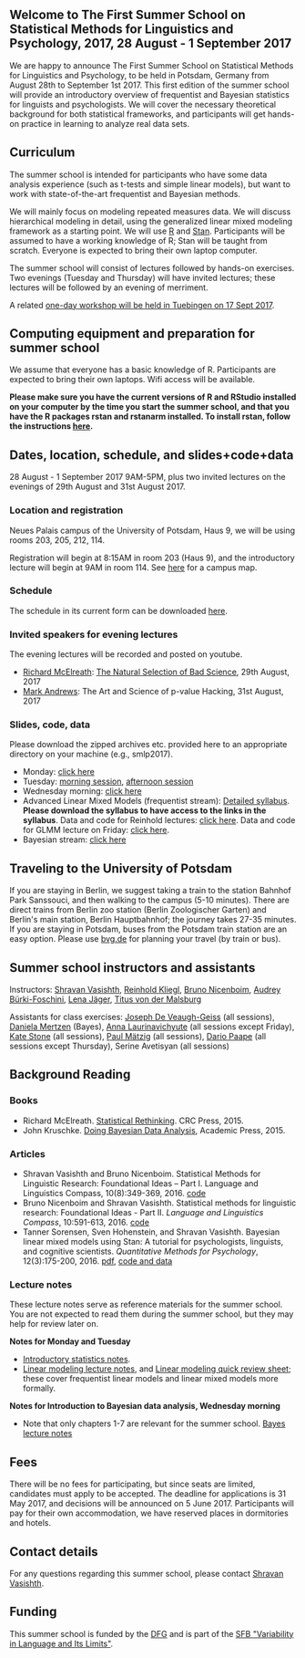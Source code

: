 ## Welcome to The First Summer School on Statistical Methods for Linguistics and Psychology, 2017, 28 August - 1 September 2017


We are happy to announce The First Summer School on Statistical Methods for Linguistics and Psychology, to be held in Potsdam, Germany from August 28th to September 1st 2017. This first edition of the summer school will provide an introductory overview of frequentist and Bayesian statistics for linguists and psychologists. We will cover the necessary theoretical background for both statistical frameworks, and participants will get hands-on practice in learning to analyze real data sets.

## Curriculum

The summer school is intended for participants who have some data analysis experience (such as t-tests and simple linear models), but want to work with state-of-the-art frequentist and Bayesian methods.

We will mainly focus on modeling repeated measures data. We will discuss hierarchical modeling in detail, using the generalized linear mixed modeling framework as a starting point. We will use [R](https://cran.r-project.org/) and [Stan](mc-stan.org). Participants will be assumed to have a working knowledge of R; Stan will be taught from scratch. Everyone is expected to bring their own laptop computer.

The summer school will consist of lectures followed by hands-on exercises. Two evenings (Tuesday and Thursday) will have invited lectures; these lectures will be followed by an evening of merriment.

A related [one-day workshop will be held in Tuebingen on 17 Sept 2017](http://www.ling.uni-potsdam.de/~vasishth/courses/IntroStanFGME2017.html).

## Computing equipment and preparation for summer school

We assume that everyone has a basic knowledge of R.
Participants are expected to bring their own laptops. Wifi access will be available.

**Please make sure you have the current versions of R and RStudio installed on your computer by the time you start the summer school, and that you have the R packages rstan and rstanarm installed. To install rstan, follow the instructions [here](https://github.com/stan-dev/rstan/wiki/RStan-Getting-Started).**

## Dates, location, schedule, and slides+code+data

28 August - 1 September 2017 9AM-5PM, plus two invited lectures on the evenings of 29th August and 31st August 2017.

### Location and registration

Neues Palais campus of the University of Potsdam, Haus 9, we will be using rooms 203, 205, 212, 114. 

Registration will begin at 8:15AM in room 203 (Haus 9), and the introductory lecture will begin at 9AM in room 114. See [here](https://www.uni-potsdam.de/db/zeik-portal/gm/lageplan-up.php?komplex=1) for a campus map.

### Schedule

The schedule in its current form can be downloaded [here](https://github.com/vasishth/SMLP2017/blob/master/smlp2017schedule.pdf).

### Invited speakers for evening lectures

The evening lectures will be recorded and posted on youtube.

- [Richard McElreath](http://xcelab.net/rm/): [The Natural Selection of Bad Science](http://rsos.royalsocietypublishing.org/content/3/9/160384), 29th August, 2017  
- [Mark Andrews](http://www.mjandrews.net/): The Art and Science of p-value Hacking, 31st August, 2017

### Slides, code, data

Please download the zipped archives etc. provided here to an appropriate directory on your machine (e.g., smlp2017).

- Monday: [click here](http://www.ling.uni-potsdam.de/~vasishth/smlp2017materials/01.zip)
- Tuesday: [morning session](http://www.ling.uni-potsdam.de/~vasishth/smlp2017materials/02a.zip), [afternoon session](http://www.ling.uni-potsdam.de/~vasishth/smlp2017materials/02b.zip) 
- Wednesday morning: [click here](http://www.ling.uni-potsdam.de/~vasishth/smlp2017materials/03.zip)
- Advanced Linear Mixed Models (frequentist stream): [Detailed syllabus](https://github.com/vasishth/SMLP2017/blob/master/AdvancedLMM/Adv_LMM_Lectures_Overview.pdf). **Please download the syllabus to have access to the links in the syllabus**. Data and code for Reinhold lectures: [click here](http://www.ling.uni-potsdam.de/~vasishth/smlp2017materials/Kliegl_Adv_LMM_UNIP2017.zip). Data and code for GLMM lecture on Friday: [click here](http://www.ling.uni-potsdam.de/~vasishth/smlp2017materials/GLMM.zip). 
- Bayesian stream: [click here](http://www.ling.uni-potsdam.de/~vasishth/smlp2017materials/04Bayes.zip)

## Traveling to the University of Potsdam 

If you are staying in Berlin, we suggest taking a train to the station Bahnhof Park Sanssouci, and then walking to the campus (5-10 minutes). There are direct trains from Berlin zoo station (Berlin Zoologischer Garten) and Berlin's main station, Berlin Hauptbahnhof; the journey takes 27-35 minutes. If you are staying in Potsdam, buses from the Potsdam train station are an easy option.
Please use [bvg.de](http://www.bvg.de/en/) for planning your travel (by train or bus).

## Summer school instructors and assistants

Instructors:
[Shravan Vasishth](http://www.ling.uni-potsdam.de/~vasishth/), 
[Reinhold Kliegl](http://www.psych.uni-potsdam.de/people/kliegl/index-e.html), 
[Bruno Nicenboim](http://www.ling.uni-potsdam.de/~nicenboim/), 
[Audrey Bürki-Foschini](https://www.unige.ch/fapse/people/psycho/buerkifoschini/),
[Lena J&auml;ger](http://www.ling.uni-potsdam.de/~jaeger/),
[Titus von der Malsburg](https://tmalsburg.github.io/)

Assistants for class exercises: [Joseph De Veaugh-Geiss](https://www.ling.uni-potsdam.de/~deveaugh-geiss/) (all sessions), 
[Daniela Mertzen](http://www.ling.uni-potsdam.de/~mertzen/) (Bayes), 
[Anna Laurinavichyute](https://www.hse.ru/en/staff/annlaurin) (all sessions except Friday), 
[Kate Stone](http://www.ling.uni-potsdam.de/~stone/) (all sessions), 
[Paul M&auml;tzig](http://www.ling.uni-potsdam.de/~maetzig/) (all sessions), 
[Dario Paape](http://www.ling.uni-potsdam.de/~paape/) (all sessions except Thursday),
Serine Avetisyan (all sessions)

## Background Reading

### Books

- Richard McElreath. [Statistical Rethinking](https://www.amazon.de/Statistical-Rethinking-Bayesian-Examples-Chapman/dp/1482253445). CRC Press, 2015.
- John Kruschke. [Doing Bayesian Data Analysis](https://www.amazon.de/Doing-Bayesian-Data-Analysis-Kruschke/dp/0124058884/ref=dp_ob_title_bk), Academic Press, 2015.

### Articles

- Shravan Vasishth and Bruno Nicenboim. Statistical Methods for Linguistic Research: Foundational Ideas – Part I. Language and Linguistics Compass, 10(8):349-369, 2016. [code](https://github.com/vasishth/VasishthNicenboimPart1)
- Bruno Nicenboim and Shravan Vasishth. Statistical methods for linguistic research: Foundational Ideas - Part II. *Language and Linguistics Compass*, 10:591-613, 2016. [code](https://github.com/vasishth/NicenboimVasishthPart2)
- Tanner Sorensen, Sven Hohenstein, and Shravan Vasishth.
Bayesian linear mixed models using Stan: A tutorial for
psychologists, linguists, and cognitive scientists.
*Quantitative Methods for Psychology*, 12(3):175-200, 2016.
[pdf](http://www.tqmp.org/RegularArticles/vol12-3/p175/p175.pdf),
[code and data](http://www.ling.uni-potsdam.de/~vasishth/statistics/BayesLMMs.html)

### Lecture notes

These lecture notes serve as reference materials for the summer school. You are not expected to read them during the summer school, but they may help for review later on.

**Notes for Monday and Tuesday**

- [Introductory statistics notes](https://github.com/vasishth/Statistics-lecture-notes-Potsdam/blob/master/IntroductoryStatistics/StatisticsNotesVasishth.pdf).
- [Linear modeling lecture notes](https://github.com/vasishth/LM/blob/master/LinearModelingLectureNotes2016.pdf), and [Linear modeling quick review sheet](https://github.com/vasishth/LM/blob/master/LMSummarySheet.pdf); these cover frequentist linear models and linear mixed models more formally.

**Notes for Introduction to Bayesian data analysis, Wednesday morning**

- Note that only chapters 1-7 are relevant for the summer school. [Bayes lecture notes](https://github.com/vasishth/Statistics-lecture-notes-Potsdam/blob/master/AdvancedDataAnalysis/bdalecturenotes.pdf)

 

## Fees

There will be no fees for participating, but since seats are limited, candidates must apply to be accepted. The deadline for applications is 31 May 2017, and decisions will be announced on 5 June 2017. Participants will pay for their own accommodation, we have reserved places in dormitories and hotels. 

## Contact details

For any questions regarding this summer school, please contact [Shravan Vasishth](http://www.ling.uni-potsdam.de/~vasishth).

## Funding

This summer school is funded by the [DFG](dfg.de) and is part of the [SFB "Variability in Language and Its Limits"](https://www.uni-potsdam.de/sfb1287/index.html).
